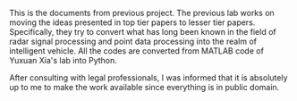 This is the documents from previous project. The previous lab works on moving the ideas presented in top tier papers to lesser tier papers. Specifically, they try to convert what has long been known in the field of radar signal processing and point data processing into the realm of intelligent vehicle. All the codes are converted from MATLAB code of Yuxuan Xia's lab into Python. 

After consulting with legal professionals, I was informed that it is absolutely up to me to make the work available since everything is in public domain. 


